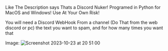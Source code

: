 Like The Description says Thats a Discord Nuker! Programed in Python for MacOS and Windows! Use At Your Own Risk!

You will need a Discord WebHook From a channel (Do That from the web discord or pc) the text you want to spam, and for how many times you want that

Image:
![Screenshot 2023-10-23 at 20 51 00](https://github.com/balazs-kokai/discord-nuke/assets/141832068/dd5da777-c2c0-4775-aa59-cbe957988e70)
